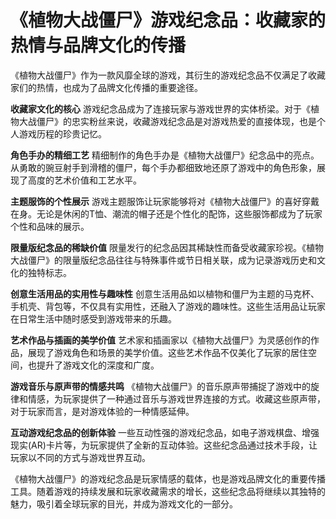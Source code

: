 # 《植物大战僵尸》游戏纪念品：收藏家的热情与品牌文化的传播

《植物大战僵尸》作为一款风靡全球的游戏，其衍生的游戏纪念品不仅满足了收藏家们的热情，也成为了品牌文化传播的重要途径。

**收藏家文化的核心**
游戏纪念品成为了连接玩家与游戏世界的实体桥梁。对于《植物大战僵尸》的忠实粉丝来说，收藏游戏纪念品是对游戏热爱的直接体现，也是个人游戏历程的珍贵记忆。

**角色手办的精细工艺**
精细制作的角色手办是《植物大战僵尸》纪念品中的亮点。从勇敢的豌豆射手到滑稽的僵尸，每个手办都细致地还原了游戏中的角色形象，展现了高度的艺术价值和工艺水平。

**主题服饰的个性展示**
游戏主题服饰让玩家能够将对《植物大战僵尸》的喜好穿戴在身。无论是休闲的T恤、潮流的帽子还是个性化的配饰，这些服饰都成为了玩家个性和品味的展示。

**限量版纪念品的稀缺价值**
限量发行的纪念品因其稀缺性而备受收藏家珍视。《植物大战僵尸》的限量版纪念品往往与特殊事件或节日相关联，成为记录游戏历史和文化的独特标志。

**创意生活用品的实用性与趣味性**
创意生活用品如以植物和僵尸为主题的马克杯、手机壳、背包等，不仅具有实用性，还融入了游戏的趣味性。这些生活用品让玩家在日常生活中随时感受到游戏带来的乐趣。

**艺术作品与插画的美学价值**
艺术家和插画家以《植物大战僵尸》为灵感创作的作品，展现了游戏角色和场景的美学价值。这些艺术作品不仅美化了玩家的居住空间，也提升了游戏文化的深度和广度。

**游戏音乐与原声带的情感共鸣**
《植物大战僵尸》的音乐原声带捕捉了游戏中的旋律和情感，为玩家提供了一种通过音乐与游戏世界连接的方式。收藏这些原声带，对于玩家而言，是对游戏体验的一种情感延伸。

**互动游戏纪念品的创新体验**
一些互动性强的游戏纪念品，如电子游戏棋盘、增强现实(AR)卡片等，为玩家提供了全新的互动体验。这些纪念品通过技术手段，让玩家以不同的方式与游戏世界互动。

《植物大战僵尸》的游戏纪念品是玩家情感的载体，也是游戏品牌文化的重要传播工具。随着游戏的持续发展和玩家收藏需求的增长，这些纪念品将继续以其独特的魅力，吸引着全球玩家的目光，并成为游戏文化的一部分。